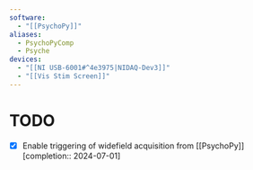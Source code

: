 ```yaml
---
software:
  - "[[PsychoPy]]"
aliases:
  - PsychoPyComp
  - Psyche
devices:
  - "[[NI USB-6001#^4e3975|NIDAQ-Dev3]]"
  - "[[Vis Stim Screen]]"
---
```




# TODO

- [x] Enable triggering of widefield acquisition from [[PsychoPy]]  [completion:: 2024-07-01]